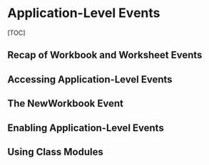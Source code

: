# Application-Level Events

[TOC]

## Recap of Workbook and Worksheet Events



## Accessing Application-Level Events



## The NewWorkbook Event



## Enabling Application-Level Events



## Using Class Modules


